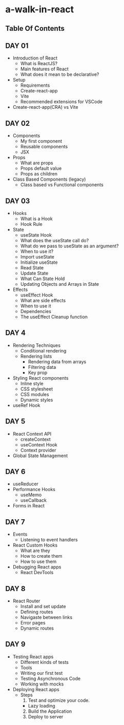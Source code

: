 # a-walk-in-react

## Table Of Contents

## DAY 01

- Introduction of React
  - What is ReactJS?
  - Main features of React
  - What does it mean to be declarative?
- Setup
  - Requirements
  - Create-react-app
  - Vite
  - Recommended extensions for VSCode
- Create-react-app(CRA) vs Vite

## DAY 02

- Components
  - My first component
  - Reusable components
  - JSX
- Props
  - What are props
  - Props default value
  - Props as children
- Class Based Components (legacy)
  - Class based vs Functional components

## DAY 03

- Hooks
  - What is a Hook
  - Hook Rule
- State
  - useState Hook
  - What does the useState call do?
  - What do we pass to useState as an argument?
  - When to use it?
  - Import useState
  - Initialize useState
  - Read State
  - Update State
  - What Can State Hold
  - Updating Objects and Arrays in State
- Effects
  - useEffect Hook
  - What are side effects
  - When to use it
  - Dependencies
  - The useEffect Cleanup function

## DAY 4

- Rendering Techniques
  - Conditional rendering
  - Rendering lists
    - Rendering data from arrays
    - Filtering data
    - Key prop
- Styling React components
  - Inline style
  - CSS stylesheet
  - CSS modules
  - Dynamic styles
- useRef Hook

## DAY 5

- React Context API
  - createContext
  - useContext Hook
  - Context provider
- Global State Management

## DAY 6

- useReducer
- Performance Hooks
  - useMemo
  - useCallback
- Forms in React

## DAY 7

- Events
  - Listening to event handlers
- React Custom Hooks
  - What are they
  - How to create them
  - How to use them
- Debugging React apps
  - React DevTools

## DAY 8

- React Router
  - Install and set update
  - Defining routes
  - Navigaste between links
  - Error pages
  - Dynamic routes

## DAY 9

- Testing React apps
  - Different kinds of tests
  - Tools
  - Writing our first test
  - Testing Asynchronous Code
  - Working with mocks
- Deploying React apps
  - Steps
    1. Test and optimize your code.
      - Lazy loading
    2. Build the Application
    3. Deploy to server

